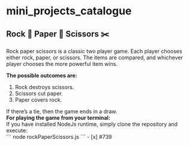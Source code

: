 # mini_projects_catalogue
## Rock 🗿 Paper 🧻  Scissors ✂️
Rock paper scissors is a classic two player game. Each player chooses either rock, paper, or scissors. The items are compared, and whichever player chooses the more powerful item wins.

<strong>The possible outcomes are:</strong>
<ol>
  <li>Rock destroys scissors.</li>
  <li>Scissors cut paper.</li>
  <li>Paper covers rock.</li>
</ol>
If there’s a tie, then the game ends in a draw.
<br>
<strong>For playing the game from your terminal:</strong>
<br>
If you have installed NodeJs runtime, simply clone the repository and execute:
<br>
```
node rockPaperScissors.js
```
- [x] #739
